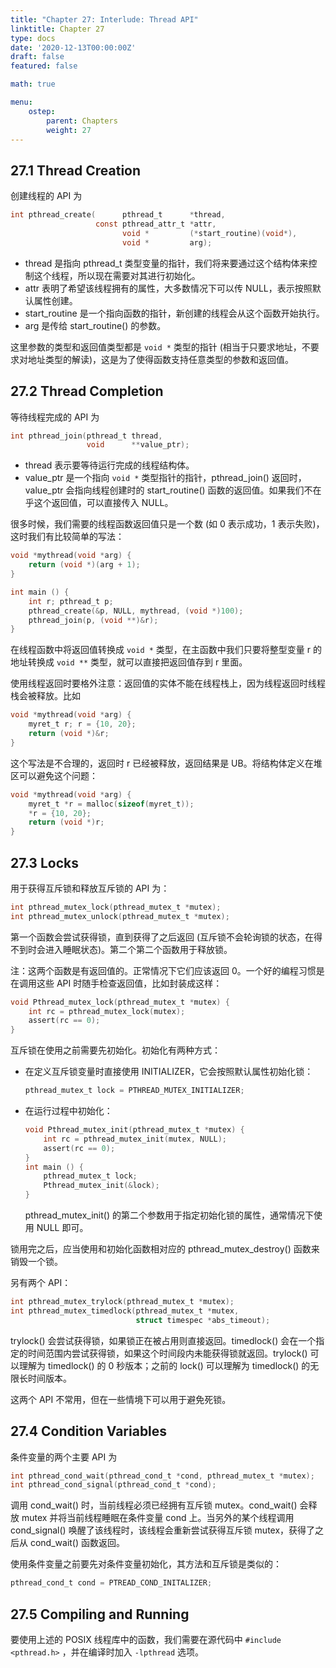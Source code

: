 ```yaml
---
title: "Chapter 27: Interlude: Thread API"
linktitle: Chapter 27
type: docs
date: '2020-12-13T00:00:00Z'
draft: false
featured: false

math: true

menu:
    ostep:
        parent: Chapters
        weight: 27
---
```


## 27.1 Thread Creation

创建线程的 API 为

```c
int pthread_create(      pthread_t      *thread, 
                   const pthread_attr_t *attr,
                         void *         (*start_routine)(void*),
                         void *         arg);
```

* thread 是指向 pthread_t 类型变量的指针，我们将来要通过这个结构体来控制这个线程，所以现在需要对其进行初始化。
* attr 表明了希望该线程拥有的属性，大多数情况下可以传 NULL，表示按照默认属性创建。
* start_routine 是一个指向函数的指针，新创建的线程会从这个函数开始执行。
* arg 是传给 start_routine() 的参数。

<!-- more -->

这里参数的类型和返回值类型都是 `void *` 类型的指针 (相当于只要求地址，不要求对地址类型的解读)，这是为了使得函数支持任意类型的参数和返回值。

## 27.2 Thread Completion

等待线程完成的 API 为

```c
int pthread_join(pthread_t thread,
                 void      **value_ptr);
```

* thread 表示要等待运行完成的线程结构体。
* value_ptr 是一个指向 `void *` 类型指针的指针，pthread_join() 返回时， value_ptr 会指向线程创建时的 start_routine() 函数的返回值。如果我们不在乎这个返回值，可以直接传入 NULL。

很多时候，我们需要的线程函数返回值只是一个数 (如 0 表示成功，1 表示失败)，这时我们有比较简单的写法：

```c
void *mythread(void *arg) {
    return (void *)(arg + 1);
}

int main () {
    int r; pthread_t p;
    pthread_create(&p, NULL, mythread, (void *)100);
    pthread_join(p, (void **)&r);
}
```

在线程函数中将返回值转换成 `void *` 类型，在主函数中我们只要将整型变量 r 的地址转换成 `void **` 类型，就可以直接把返回值存到 r 里面。

使用线程返回时要格外注意：返回值的实体不能在线程栈上，因为线程返回时线程栈会被释放。比如

```c
void *mythread(void *arg) {
    myret_t r; r = {10, 20};
    return (void *)&r;
}
```

这个写法是不合理的，返回时 r 已经被释放，返回结果是 UB。将结构体定义在堆区可以避免这个问题：

```c
void *mythread(void *arg) {
    myret_t *r = malloc(sizeof(myret_t));
    *r = {10, 20};
    return (void *)r;
}
```

## 27.3 Locks

用于获得互斥锁和释放互斥锁的 API 为：

```c
int pthread_mutex_lock(pthread_mutex_t *mutex);
int pthread_mutex_unlock(pthread_mutex_t *mutex);
```

第一个函数会尝试获得锁，直到获得了之后返回 (互斥锁不会轮询锁的状态，在得不到时会进入睡眠状态)。第二个第二个函数用于释放锁。

注：这两个函数是有返回值的。正常情况下它们应该返回 0。一个好的编程习惯是在调用这些 API 时随手检查返回值，比如封装成这样：

```c
void Pthread_mutex_lock(pthread_mutex_t *mutex) {
    int rc = pthread_mutex_lock(mutex);
    assert(rc == 0);
}
```

互斥锁在使用之前需要先初始化。初始化有两种方式：

* 在定义互斥锁变量时直接使用 INITIALIZER，它会按照默认属性初始化锁：

    ```c
    pthread_mutex_t lock = PTHREAD_MUTEX_INITIALIZER;
    ```

* 在运行过程中初始化：

    ```c
    void Pthread_mutex_init(pthread_mutex_t *mutex) {
        int rc = pthread_mutex_init(mutex, NULL);
        assert(rc == 0);
    }
    int main () {
        pthread_mutex_t lock;
        Pthread_mutex_init(&lock);
    }
    ```

    pthread_mutex_init() 的第二个参数用于指定初始化锁的属性，通常情况下使用 NULL 即可。

锁用完之后，应当使用和初始化函数相对应的 pthread_mutex_destroy() 函数来销毁一个锁。

另有两个 API：

```c
int pthread_mutex_trylock(pthread_mutex_t *mutex);
int pthread_mutex_timedlock(pthread_mutex_t *mutex,
                            struct timespec *abs_timeout);
```

trylock() 会尝试获得锁，如果锁正在被占用则直接返回。timedlock() 会在一个指定的时间范围内尝试获得锁，如果这个时间段内未能获得锁就返回。trylock() 可以理解为 timedlock() 的 0 秒版本；之前的 lock() 可以理解为 timedlock() 的无限长时间版本。

这两个 API 不常用，但在一些情境下可以用于避免死锁。

## 27.4 Condition Variables

条件变量的两个主要 API 为

```c
int pthread_cond_wait(pthread_cond_t *cond, pthread_mutex_t *mutex);
int pthread_cond_signal(pthread_cond_t *cond);
```

调用 cond_wait() 时，当前线程必须已经拥有互斥锁 mutex。cond_wait() 会释放 mutex 并将当前线程睡眠在条件变量 cond 上。当另外的某个线程调用 cond_signal() 唤醒了该线程时，该线程会重新尝试获得互斥锁 mutex，获得了之后从 cond_wait() 函数返回。

使用条件变量之前要先对条件变量初始化，其方法和互斥锁是类似的：

```c
pthread_cond_t cond = PTREAD_COND_INITALIZER;
```

## 27.5 Compiling and Running

要使用上述的 POSIX 线程库中的函数，我们需要在源代码中 `#include <pthread.h>` ，并在编译时加入 `-lpthread` 选项。

